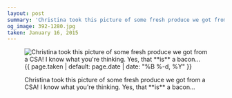 ```yaml
---
layout: post
summary: 'Christina took this picture of some fresh produce we got from a CSA! I know what you&#x27;re thinking. Yes, that **is** a bacon...'
og_image: 392-1280.jpg
taken: January 16, 2015
---
```


<figure class="post">
<img alt="Christina took this picture of some fresh produce we got from a CSA! I know what you're thinking. Yes, that **is** a bacon..." sizes="(min-width: 700px) 50vw, calc(100vw - 2rem)" src="{{ site.assets_url }}/392-640.jpg" srcset="{{ site.assets_url }}/392-1280.jpg 1280w, {{ site.assets_url }}/392-960.jpg 960w, {{ site.assets_url }}/392-640.jpg 640w, {{ site.assets_url }}/392-320.jpg 320w"/>
<figcaption>
<time>{{ page.taken | default: page.date | date: "%B %-d, %Y" }}</time>
<p>Christina took this picture of some fresh produce we got from a CSA! I know what you're thinking. Yes, that **is** a bacon...</p>
</figcaption>
</figure>
